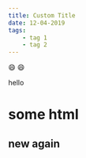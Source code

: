 ```yaml
---
title: Custom Title
date: 12-04-2019
tags:
    - tag 1
    - tag 2
---
```


:smile:
:smile:

hello

# some html

## new again